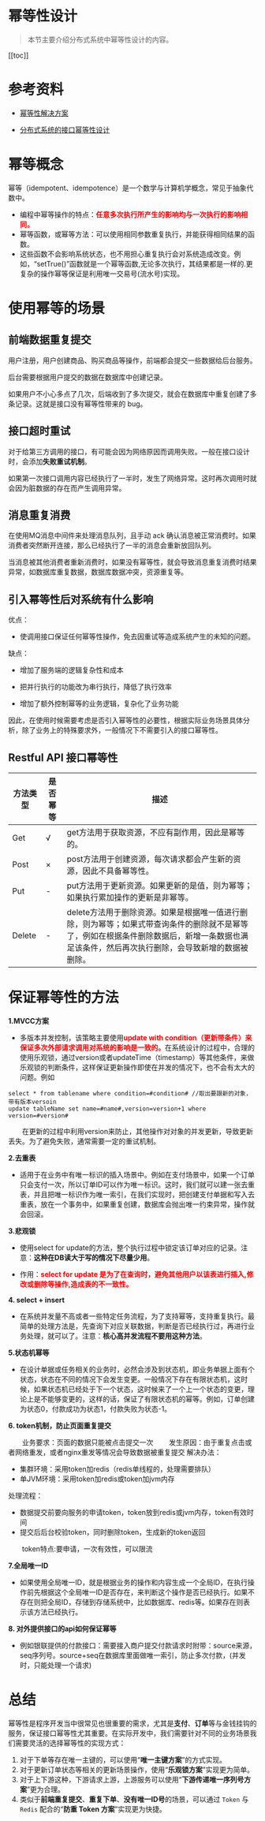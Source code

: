 # 幂等性设计

> 本节主要介绍分布式系统中幂等性设计的内容。

[[toc]]

# 参考资料

* [幂等性解决方案](https://zhuanlan.zhihu.com/p/337245010)

* [分布式系统的接口幂等性设计](https://www.cnblogs.com/jack87224088/p/8688948.html)

# 幂等概念

幂等（idempotent、idempotence）是一个数学与计算机学概念，常见于抽象代数中。

* 编程中幂等操作的特点：<font color='red'>**任意多次执行所产生的影响均与一次执行的影响相同。**</font>
* 幂等函数，或幂等方法：可以使用相同参数重复执行，并能获得相同结果的函数。
* 这些函数不会影响系统状态，也不用担心重复执行会对系统造成改变。例如，“setTrue()”函数就是一个幂等函数,无论多次执行，其结果都是一样的.更复杂的操作幂等保证是利用唯一交易号(流水号)实现。

# 使用幂等的场景

## 前端数据重复提交

用户注册，用户创建商品、购买商品等操作，前端都会提交一些数据给后台服务。

后台需要根据用户提交的数据在数据库中创建记录。

如果用户不小心多点了几次，后端收到了多次提交，就会在数据库中重复创建了多条记录。这就是接口没有幂等性带来的 bug。

## 接口超时重试

对于给第三方调用的接口，有可能会因为网络原因而调用失败。一般在接口设计时，会添加**失败重试机制**。

如果第一次接口调用内容已经执行了一半时，发生了网络异常。这时再次调用时就会因为脏数据的存在而产生调用异常。

## 消息重复消费

在使用MQ消息中间件来处理消息队列，且手动 ack 确认消息被正常消费时。如果消费者突然断开连接，那么已经执行了一半的消息会重新放回队列。

当消息被其他消费者重新消费时，如果没有幂等性，就会导致消息重复消费时结果异常，如数据库重复数据，数据库数据冲突，资源重复等。

## 引入幂等性后对系统有什么影响

优点：

* 使调用接口保证任何幂等性操作，免去因重试等造成系统产生的未知的问题。

缺点：

* 增加了服务端的逻辑复杂性和成本

* 把并行执行的功能改为串行执行，降低了执行效率
* 增加了额外控制幂等的业务逻辑，复杂化了业务功能

因此，在使用时候需要考虑是否引入幂等性的必要性，根据实际业务场景具体分析，除了业务上的特殊要求外，一般情况下不需要引入的接口幂等性。

## Restful API 接口幂等性

| 方法类型 | 是否幂等 | 描述                                                         |
| -------- | -------- | ------------------------------------------------------------ |
| Get      | √        | get方法用于获取资源，不应有副作用，因此是幂等的。            |
| Post     | ×        | post方法用于创建资源，每次请求都会产生新的资源，因此不具备幂等性。 |
| Put      | -        | put方法用于更新资源。如果更新的是值，则为幂等；如果执行累加操作的更新是非幂等。 |
| Delete   | -        | delete方法用于删除资源。如果是根据唯一值进行删除，则为幂等；如果式带查询条件的删除就不是幂等了，例如在根据条件删除数据后，新增一条数据也满足该条件，然后再次执行删除，会导致新增的数据被删除。 |

# 保证幂等性的方法

**1.MVCC方案**

* 多版本并发控制，该策略主要使用<font color='red'>**update with condition（更新带条件）来保证多次外部请求调用对系统的影响是一致的。**</font>在系统设计的过程中，合理的使用乐观锁，通过version或者updateTime（timestamp）等其他条件，来做乐观锁的判断条件，这样保证更新操作即使在并发的情况下，也不会有太大的问题。例如

```
select * from tablename where condition=#condition# //取出要跟新的对象，带有版本versoin
update tableName set name=#name#,version=version+1 where version=#version#
```

　　在更新的过程中利用version来防止，其他操作对对象的并发更新，导致更新丢失。为了避免失败，通常需要一定的重试机制。

**2.去重表**

* 适用于在业务中有唯一标识的插入场景中。例如在支付场景中，如果一个订单只会支付一次，所以订单ID可以作为唯一标识。这时，我们就可以建一张去重表，并且把唯一标识作为唯一索引，在我们实现时，把创建支付单据和写入去重表，放在一个事务中，如果重复创建，数据库会抛出唯一约束异常，操作就会回滚。

**3.悲观锁**

* 使用select for update的方法，整个执行过程中锁定该订单对应的记录。注意：**这种在DB读大于写的情况下尽量少用**。

* 作用：<font color='red'>**select for update 是为了在查询时，避免其他用户以该表进行插入,修改或删除等操作,造成表的不一致性。**</font>

**4. select + insert**

* 在系统并发量不高或者一些特定任务流程，为了支持幂等，支持重复执行。最简单的处理方法是，先查询下对应关联数据，判断是否已经执行过，再进行业务处理，就可以了。注意：**核心高并发流程不要用这种方法**。

**5.状态机幂等**

* 在设计单据或任务相关的业务时，必然会涉及到状态机，即业务单据上面有个状态，状态在不同的情况下会发生变更。一般情况下存在有限状态机，这时候，如果状态机已经处于下一个状态，这时候来了一个上一个状态的变更，理论上是不能够变更的，这样的话，保证了有限状态机的幂等。例如，订单创建为状态0，付款成功为状态1，付款失败为状态-1。

**6. token机制，防止页面重复提交**

　　业务要求：页面的数据只能被点击提交一次
　　发生原因：由于重复点击或者网络重发，或者nginx重发等情况会导致数据被重复提交
解决办法：

- 集群环境：采用token加redis（redis单线程的，处理需要排队）
- 单JVM环境：采用token加redis或token加jvm内存

处理流程：

- 数据提交前要向服务的申请token，token放到redis或jvm内存，token有效时间
- 提交后后台校验token，同时删除token，生成新的token返回

　　token特点:要申请，一次有效性，可以限流 

**7.全局唯一ID**

* 如果使用全局唯一ID，就是根据业务的操作和内容生成一个全局ID，在执行操作前先根据这个全局唯一ID是否存在，来判断这个操作是否已经执行。如果不存在则把全局ID，存储到存储系统中，比如数据库、redis等。如果存在则表示该方法已经执行。

**8. 对外提供接口的api如何保证幂等** 

* 例如银联提供的付款接口：需要接入商户提交付款请求时附带：source来源，seq序列号。source+seq在数据库里面做唯一索引，防止多次付款，(并发时，只能处理一个请求)

# 总结

幂等性是程序开发当中很常见也很重要的需求，尤其是**支付**、**订单**等与金钱挂钩的服务，保证接口幂等性尤其重要。在实际开发中，我们需要针对不同的业务场景我们需要灵活的选择幂等性的实现方式：

1. 对于下单等存在唯一主键的，可以使用“**唯一主键方案**”的方式实现。
2. 对于更新订单状态等相关的更新场景操作，使用“**乐观锁方案**”实现更为简单。
3. 对于上下游这种，下游请求上游，上游服务可以使用“**下游传递唯一序列号方案**”更为合理。
4. 类似于**前端重复提交**、**重复下单**、**没有唯一ID号**的场景，可以通过 `Token` 与 `Redis` 配合的“**防重 Token 方案**”实现更为快捷。

